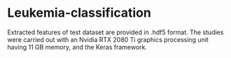# Leukemia-classification
Extracted features of test dataset are provided in .hdf5 format.
The studies were carried out with an Nvidia RTX 2080 Ti graphics processing unit having 11 GB memory, and the Keras framework.
